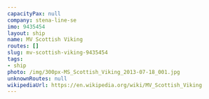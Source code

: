 ```yaml
---
capacityPax: null
company: stena-line-se
imo: 9435454
layout: ship
name: MV Scottish Viking
routes: []
slug: mv-scottish-viking-9435454
tags:
- ship
photo: /img/300px-MS_Scottish_Viking_2013-07-18_001.jpg
unknownRoutes: null
wikipediaUrl: https://en.wikipedia.org/wiki/MV_Scottish_Viking
---
```

